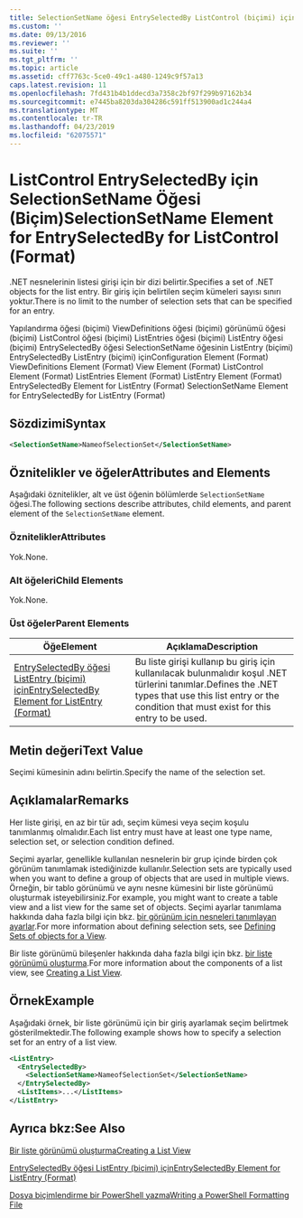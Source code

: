 ```yaml
---
title: SelectionSetName öğesi EntrySelectedBy ListControl (biçimi) için için | Microsoft Docs
ms.custom: ''
ms.date: 09/13/2016
ms.reviewer: ''
ms.suite: ''
ms.tgt_pltfrm: ''
ms.topic: article
ms.assetid: cff7763c-5ce0-49c1-a480-1249c9f57a13
caps.latest.revision: 11
ms.openlocfilehash: 7fd431b4b1ddecd3a7358c2bf97f299b97162b34
ms.sourcegitcommit: e7445ba8203da304286c591ff513900ad1c244a4
ms.translationtype: MT
ms.contentlocale: tr-TR
ms.lasthandoff: 04/23/2019
ms.locfileid: "62075571"
---
```

# <a name="selectionsetname-element-for-entryselectedby-for-listcontrol-format"></a><span data-ttu-id="a7061-102">ListControl EntrySelectedBy için SelectionSetName Öğesi (Biçim)</span><span class="sxs-lookup"><span data-stu-id="a7061-102">SelectionSetName Element for EntrySelectedBy for ListControl (Format)</span></span>

<span data-ttu-id="a7061-103">.NET nesnelerinin listesi girişi için bir dizi belirtir.</span><span class="sxs-lookup"><span data-stu-id="a7061-103">Specifies a set of .NET objects for the list entry.</span></span> <span data-ttu-id="a7061-104">Bir giriş için belirtilen seçim kümeleri sayısı sınırı yoktur.</span><span class="sxs-lookup"><span data-stu-id="a7061-104">There is no limit to the number of selection sets that can be specified for an entry.</span></span>

<span data-ttu-id="a7061-105">Yapılandırma öğesi (biçimi) ViewDefinitions öğesi (biçimi) görünümü öğesi (biçimi) ListControl öğesi (biçimi) ListEntries öğesi (biçimi) ListEntry öğesi (biçimi) EntrySelectedBy öğesi SelectionSetName öğesinin ListEntry (biçimi) EntrySelectedBy ListEntry (biçimi) için</span><span class="sxs-lookup"><span data-stu-id="a7061-105">Configuration Element (Format) ViewDefinitions Element (Format) View Element (Format) ListControl Element (Format) ListEntries Element (Format) ListEntry Element (Format) EntrySelectedBy Element for ListEntry (Format) SelectionSetName Element for EntrySelectedBy for ListEntry (Format)</span></span>

## <a name="syntax"></a><span data-ttu-id="a7061-106">Sözdizimi</span><span class="sxs-lookup"><span data-stu-id="a7061-106">Syntax</span></span>

```xml
<SelectionSetName>NameofSelectionSet</SelectionSetName>
```

## <a name="attributes-and-elements"></a><span data-ttu-id="a7061-107">Öznitelikler ve öğeler</span><span class="sxs-lookup"><span data-stu-id="a7061-107">Attributes and Elements</span></span>

<span data-ttu-id="a7061-108">Aşağıdaki öznitelikler, alt ve üst öğenin bölümlerde `SelectionSetName` öğesi.</span><span class="sxs-lookup"><span data-stu-id="a7061-108">The following sections describe attributes, child elements, and parent element of the `SelectionSetName` element.</span></span>

### <a name="attributes"></a><span data-ttu-id="a7061-109">Öznitelikler</span><span class="sxs-lookup"><span data-stu-id="a7061-109">Attributes</span></span>

<span data-ttu-id="a7061-110">Yok.</span><span class="sxs-lookup"><span data-stu-id="a7061-110">None.</span></span>

### <a name="child-elements"></a><span data-ttu-id="a7061-111">Alt öğeleri</span><span class="sxs-lookup"><span data-stu-id="a7061-111">Child Elements</span></span>

<span data-ttu-id="a7061-112">Yok.</span><span class="sxs-lookup"><span data-stu-id="a7061-112">None.</span></span>

### <a name="parent-elements"></a><span data-ttu-id="a7061-113">Üst öğeler</span><span class="sxs-lookup"><span data-stu-id="a7061-113">Parent Elements</span></span>

|<span data-ttu-id="a7061-114">Öğe</span><span class="sxs-lookup"><span data-stu-id="a7061-114">Element</span></span>|<span data-ttu-id="a7061-115">Açıklama</span><span class="sxs-lookup"><span data-stu-id="a7061-115">Description</span></span>|
|-------------|-----------------|
|[<span data-ttu-id="a7061-116">EntrySelectedBy öğesi ListEntry (biçimi) için</span><span class="sxs-lookup"><span data-stu-id="a7061-116">EntrySelectedBy Element for ListEntry (Format)</span></span>](./entryselectedby-element-for-listentry-for-listcontrol-format.md)|<span data-ttu-id="a7061-117">Bu liste girişi kullanıp bu giriş için kullanılacak bulunmalıdır koşul .NET türlerini tanımlar.</span><span class="sxs-lookup"><span data-stu-id="a7061-117">Defines the .NET types that use this list entry or the condition that must exist for this entry to be used.</span></span>|

## <a name="text-value"></a><span data-ttu-id="a7061-118">Metin değeri</span><span class="sxs-lookup"><span data-stu-id="a7061-118">Text Value</span></span>

<span data-ttu-id="a7061-119">Seçimi kümesinin adını belirtin.</span><span class="sxs-lookup"><span data-stu-id="a7061-119">Specify the name of the selection set.</span></span>

## <a name="remarks"></a><span data-ttu-id="a7061-120">Açıklamalar</span><span class="sxs-lookup"><span data-stu-id="a7061-120">Remarks</span></span>

<span data-ttu-id="a7061-121">Her liste girişi, en az bir tür adı, seçim kümesi veya seçim koşulu tanımlanmış olmalıdır.</span><span class="sxs-lookup"><span data-stu-id="a7061-121">Each list entry must have at least one type name, selection set, or selection condition defined.</span></span>

<span data-ttu-id="a7061-122">Seçimi ayarlar, genellikle kullanılan nesnelerin bir grup içinde birden çok görünüm tanımlamak istediğinizde kullanılır.</span><span class="sxs-lookup"><span data-stu-id="a7061-122">Selection sets are typically used when you want to define a group of objects that are used in multiple views.</span></span> <span data-ttu-id="a7061-123">Örneğin, bir tablo görünümü ve aynı nesne kümesini bir liste görünümü oluşturmak isteyebilirsiniz.</span><span class="sxs-lookup"><span data-stu-id="a7061-123">For example, you might want to create a table view and a list view for the same set of objects.</span></span> <span data-ttu-id="a7061-124">Seçimi ayarlar tanımlama hakkında daha fazla bilgi için bkz. [bir görünüm için nesneleri tanımlayan ayarlar](./defining-selection-sets.md).</span><span class="sxs-lookup"><span data-stu-id="a7061-124">For more information about defining selection sets, see [Defining Sets of objects for a View](./defining-selection-sets.md).</span></span>

<span data-ttu-id="a7061-125">Bir liste görünümü bileşenler hakkında daha fazla bilgi için bkz. [bir liste görünümü oluşturma](./creating-a-list-view.md).</span><span class="sxs-lookup"><span data-stu-id="a7061-125">For more information about the components of a list view, see [Creating a List View](./creating-a-list-view.md).</span></span>

## <a name="example"></a><span data-ttu-id="a7061-126">Örnek</span><span class="sxs-lookup"><span data-stu-id="a7061-126">Example</span></span>

<span data-ttu-id="a7061-127">Aşağıdaki örnek, bir liste görünümü için bir giriş ayarlamak seçim belirtmek gösterilmektedir.</span><span class="sxs-lookup"><span data-stu-id="a7061-127">The following example shows how to specify a selection set for an entry of a list view.</span></span>

```xml
<ListEntry>
  <EntrySelectedBy>
    <SelectionSetName>NameofSelectionSet</SelectionSetName>
  </EntrySelectedBy>
  <ListItems>...</ListItems>
</ListEntry>
```

## <a name="see-also"></a><span data-ttu-id="a7061-128">Ayrıca bkz:</span><span class="sxs-lookup"><span data-stu-id="a7061-128">See Also</span></span>

[<span data-ttu-id="a7061-129">Bir liste görünümü oluşturma</span><span class="sxs-lookup"><span data-stu-id="a7061-129">Creating a List View</span></span>](./creating-a-list-view.md)

[<span data-ttu-id="a7061-130">EntrySelectedBy öğesi ListEntry (biçimi) için</span><span class="sxs-lookup"><span data-stu-id="a7061-130">EntrySelectedBy Element for ListEntry (Format)</span></span>](./entryselectedby-element-for-listentry-for-listcontrol-format.md)

[<span data-ttu-id="a7061-131">Dosya biçimlendirme bir PowerShell yazma</span><span class="sxs-lookup"><span data-stu-id="a7061-131">Writing a PowerShell Formatting File</span></span>](./writing-a-powershell-formatting-file.md)
